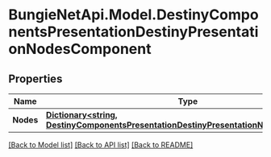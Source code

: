 
# BungieNetApi.Model.DestinyComponentsPresentationDestinyPresentationNodesComponent

## Properties

Name | Type | Description | Notes
------------ | ------------- | ------------- | -------------
**Nodes** | [**Dictionary&lt;string, DestinyComponentsPresentationDestinyPresentationNodeComponent&gt;**](DestinyComponentsPresentationDestinyPresentationNodeComponent.md) |  | [optional] 

[[Back to Model list]](../README.md#documentation-for-models)
[[Back to API list]](../README.md#documentation-for-api-endpoints)
[[Back to README]](../README.md)

